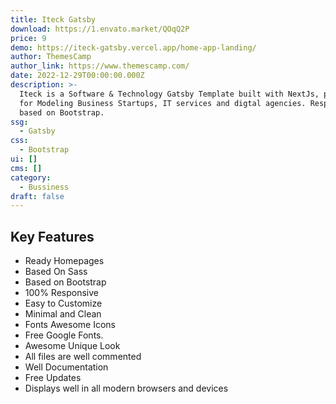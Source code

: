 ```yaml
---
title: Iteck Gatsby
download: https://1.envato.market/QOqQ2P
price: 9
demo: https://iteck-gatsby.vercel.app/home-app-landing/
author: ThemesCamp
author_link: https://www.themescamp.com/
date: 2022-12-29T00:00:00.000Z
description: >-
  Iteck is a Software & Technology Gatsby Template built with NextJs, perfect
  for Modeling Business Startups, IT services and digtal agencies. Responsive
  based on Bootstrap.
ssg:
  - Gatsby
css:
  - Bootstrap
ui: []
cms: []
category:
  - Bussiness
draft: false
---
```

## Key Features

- Ready Homepages
- Based On Sass
- Based on Bootstrap
- 100% Responsive
- Easy to Customize
- Minimal and Clean
- Fonts Awesome Icons
- Free Google Fonts.
- Awesome Unique Look
- All files are well commented
- Well Documentation
- Free Updates
- Displays well in all modern browsers and devices
